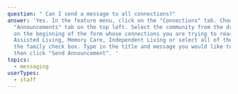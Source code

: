 ```yaml
---
question: " Can I send a message to all connections?"
answer: 'Yes. In the feature menu, click on the "Connections" tab. Choose the
  "Announcements" tab on the top left. Select the community from the drop down
  on the beginning of the form whose connections you are trying to reach (i.e.
  Assisted Living, Memory Care, Independent Living or select all of them. Select
  the family check box. Type in the title and message you would like to send and
  then click "Send Announcement". '
topics:
  - messaging
userTypes:
  - staff
---
```

